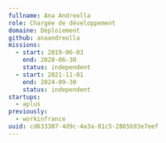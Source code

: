 ```yaml
---
fullname: Ana Andreolla
role: Chargée de développement
domaine: Déploiement
github: anaandreolla
missions:
  - start: 2019-06-03
    end: 2020-06-30
    status: independent
  - start: 2021-11-01
    end: 2024-09-30
    status: independent
startups:
  - aplus
previously:
  - workinfrance
uuid: cd633307-4d9c-4a3a-81c5-2865b93e7eef
---
```

